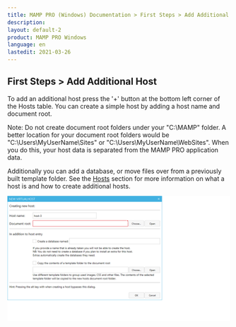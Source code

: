 ```yaml
---
title: MAMP PRO (Windows) Documentation > First Steps > Add Additional Host
description: 
layout: default-2
product: MAMP PRO Windows
language: en
lastedit: 2021-03-26
---
```


## First Steps > Add Additional Host

To add an additional host press the '+' button at the bottom left corner of the Hosts table. You can create a simple host by adding a host name and document root. 

<div class="alert" role="alert">
Note: Do not create document root folders under your "C:\MAMP" folder. A better location for your document root folders would be "C:\Users\MyUserName\Sites" or "C:\Users\MyUserName\WebSites". When you do this, your host data is separated from the MAMP PRO application data. 
</div>

Additionally you can add a database, or move files over from a previously built template folder. See the [Hosts](../../Settings/Hosts/General) section for more information on what a host is and how to create additional hosts.

![MAMP](/en/MAMP-PRO-Windows/First-Steps/Add-Additional-Host/CreateNewHost.png)